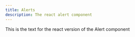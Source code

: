 ```yaml
---
title: Alerts
description: The react alert component
---
```


This is the text for the react version of the Alert component